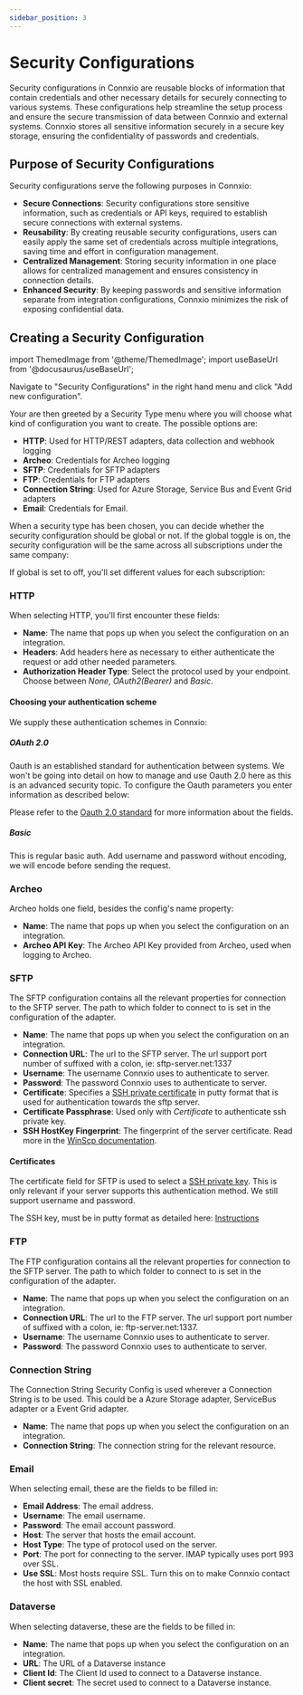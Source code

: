 ```yaml
---
sidebar_position: 3
---
```


# Security Configurations

Security configurations in Connxio are reusable blocks of information that contain credentials and other necessary details for securely connecting to various systems. These configurations help streamline the setup process and ensure the secure transmission of data between Connxio and external systems. Connxio stores all sensitive information securely in a secure key storage, ensuring the confidentiality of passwords and credentials.

## Purpose of Security Configurations

Security configurations serve the following purposes in Connxio:

- **Secure Connections**: Security configurations store sensitive information, such as credentials or API keys, required to establish secure connections with external systems.
- **Reusability**: By creating reusable security configurations, users can easily apply the same set of credentials across multiple integrations, saving time and effort in configuration management.
- **Centralized Management**: Storing security information in one place allows for centralized management and ensures consistency in connection details.
- **Enhanced Security**: By keeping passwords and sensitive information separate from integration configurations, Connxio minimizes the risk of exposing confidential data.

## Creating a Security Configuration

import ThemedImage from '@theme/ThemedImage';
import useBaseUrl from '@docusaurus/useBaseUrl';

<div style={{maxWidth: '400px'}}>
  <ThemedImage
    alt="security config"
    sources={{
      light: useBaseUrl('/img/docs/securityconfig/menu-light.webp'),
      dark: useBaseUrl('/img/docs/securityconfig/menu-dark.webp#dark-only'),
    }}
  />
</div>

Navigate to "Security Configurations" in the right hand menu and click "Add new configuration".

Your are then greeted by a Security Type menu where you will choose what kind of configuration you want to create. The possible options are:

- **HTTP**: Used for HTTP/REST adapters, data collection and webhook logging
- **Archeo**: Credentials for Archeo logging
- **SFTP**: Credentials for SFTP adapters
- **FTP**: Credentials for FTP adapters
- **Connection String**: Used for Azure Storage, Service Bus and Event Grid adapters
- **Email**: Credentials for Email.

When a security type has been chosen, you can decide whether the security configuration should be global or not. If the global toggle is on, the security configuration will be the same across all subscriptions under the same company:

<div style={{maxWidth: '400px'}}>
  <ThemedImage
    alt="security config"
    sources={{
      light: useBaseUrl('/img/docs/securityconfig/global-light.webp'),
      dark: useBaseUrl('/img/docs/securityconfig/global-dark.webp#dark-only'),
    }}
  />
</div>

If global is set to off, you'll set different values for each subscription:

<div style={{maxWidth: '400px'}}>
  <ThemedImage
    alt="security config"
    sources={{
      light: useBaseUrl('/img/docs/securityconfig/nonglobal-light.webp'),
      dark: useBaseUrl('/img/docs/securityconfig/nonglobal-dark.webp#dark-only'),
    }}
  />
</div>

### HTTP

When selecting HTTP, you'll first encounter these fields:

<div style={{maxWidth: '400px'}}>
  <ThemedImage
    alt="security config"
    sources={{
      light: useBaseUrl('/img/docs/securityconfig/http-light.webp'),
      dark: useBaseUrl('/img/docs/securityconfig/http-dark.webp#dark-only'),
    }}
  />
</div>

- **Name**: The name that pops up when you select the configuration on an integration.
- **Headers**: Add headers here as necessary to either authenticate the request or add other needed parameters.
- **Authorization Header Type**: Select the protocol used by your endpoint. Choose between *None*, *OAuth2(Bearer)* and *Basic*.

#### Choosing your authentication scheme

We supply these authentication schemes in Connxio:

##### OAuth 2.0

Oauth is an established standard for authentication between systems. We won't be going into detail on how to manage and use Oauth 2.0 here as this is an advanced security topic. To configure the Oauth parameters you enter information as described below:

<div style={{maxWidth: '400px'}}>
  <ThemedImage
    alt="security config"
    sources={{
      light: useBaseUrl('/img/docs/securityconfig/http-oauth-light.webp'),
      dark: useBaseUrl('/img/docs/securityconfig/http-oauth-dark.webp#dark-only'),
    }}
  />
</div>

Please refer to the [Oauth 2.0 standard](https://oauth.net/2/) for more information about the fields.

##### Basic

This is regular basic auth. Add username and password without encoding, we will encode before sending the request.

<div style={{maxWidth: '400px'}}>
  <ThemedImage
    alt="security config"
    sources={{
      light: useBaseUrl('/img/docs/securityconfig/http-basic-light.webp'),
      dark: useBaseUrl('/img/docs/securityconfig/http-basic-dark.webp#dark-only'),
    }}
  />
</div>

### Archeo

Archeo holds one field, besides the config's name property:

<div style={{maxWidth: '400px'}}>
  <ThemedImage
    alt="security config"
    sources={{
      light: useBaseUrl('/img/docs/securityconfig/archeo-light.webp'),
      dark: useBaseUrl('/img/docs/securityconfig/archeo-dark.webp#dark-only'),
    }}
  />
</div>

- **Name**: The name that pops up when you select the configuration on an integration.
- **Archeo API Key**: The Archeo API Key provided from Archeo, used when logging to Archeo.

### SFTP

The SFTP configuration contains all the relevant properties for connection to the SFTP server. The path to which folder to connect to is set in the configuration of the adapter.

<div style={{maxWidth: '400px'}}>
  <ThemedImage
    alt="security config"
    sources={{
      light: useBaseUrl('/img/docs/securityconfig/sftp-light.webp'),
      dark: useBaseUrl('/img/docs/securityconfig/sftp-dark.webp#dark-only'),
    }}
  />
</div>

- **Name**: The name that pops up when you select the configuration on an integration.
- **Connection URL**: The url to the SFTP server. The url support port number of suffixed with a colon, ie: sftp-server.net:1337
- **Username**: The username Connxio uses to authenticate to server.
- **Password**: The password Connxio uses to authenticate to server.
- **Certificate**: Specifies a [SSH private certificate](https://winscp.net/eng/docs/public_key#private) in putty format that is used for authentication towards the sftp server.
- **Certificate Passphrase**: Used only with *Certificate* to authenticate ssh private key.
- **SSH HostKey Fingerprint**: The fingerprint of the server certificate. Read more in the [WinScp documentation](https://winscp.net/eng/docs/faq_hostkey).

#### Certificates

The certificate field for SFTP is used to select a [SSH private key](https://winscp.net/eng/docs/public_key#private). This is only relevant if your server supports this authentication method. We still support username and password.

The SSH key, must be in putty format as detailed here: [Instructions](https://winscp.net/eng/docs/guide_public_key)

### FTP

The FTP configuration contains all the relevant properties for connection to the SFTP server. The path to which folder to connect to is set in the configuration of the adapter.

<div style={{maxWidth: '400px'}}>
  <ThemedImage
    alt="security config"
    sources={{
      light: useBaseUrl('/img/docs/securityconfig/ftp-light.webp'),
      dark: useBaseUrl('/img/docs/securityconfig/ftp-dark.webp#dark-only'),
    }}
  />
</div>

- **Name**: The name that pops up when you select the configuration on an integration.
- **Connection URL**: The url to the FTP server.  The url support port number of suffixed with a colon, ie: ftp-server.net:1337.
- **Username**: The username Connxio uses to authenticate to server.
- **Password**: The password Connxio uses to authenticate to server.

### Connection String

The Connection String Security Config is used wherever a Connection String is to be used. This could be a Azure Storage adapter, ServiceBus adapter or a Event Grid adapter.

<div style={{maxWidth: '400px'}}>
  <ThemedImage
    alt="security config"
    sources={{
      light: useBaseUrl('/img/docs/securityconfig/global-light.webp'),
      dark: useBaseUrl('/img/docs/securityconfig/global-dark.webp#dark-only'),
    }}
  />
</div>

- **Name**: The name that pops up when you select the configuration on an integration.
- **Connection String**: The connection string for the relevant resource.

### Email

When selecting email, these are the fields to be filled in:

<div style={{maxWidth: '400px'}}>
  <ThemedImage
    alt="security config"
    sources={{
      light: useBaseUrl('/img/docs/securityconfig/email-light.webp'),
      dark: useBaseUrl('/img/docs/securityconfig/email-dark.webp#dark-only'),
    }}
  />
</div>

- **Email Address**: The email address.
- **Username**: The email username.
- **Password**: The email account password.
- **Host**: The server that hosts the email account.
- **Host Type**: The type of protocol used on the server.
- **Port**: The port for connecting to the server. IMAP typically uses port 993 over SSL.
- **Use SSL**: Most hosts require SSL. Turn this on to make Connxio contact the host with SSL enabled.

### Dataverse

When selecting dataverse, these are the fields to be filled in:

- **Name**: The name that pops up when you select the configuration on an integration.
- **URL**: The URL of a Dataverse instance
- **Client Id**: The Client Id used to connect to a Dataverse instance.
- **Client secret**: The secret used to connect to a Dataverse instance.
